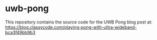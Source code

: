 # uwb-pong

This repository contains the source code for the UWB Pong blog post at:
https://blog.classycode.com/playing-pong-with-ultra-wideband-bca3f49bb9b3

